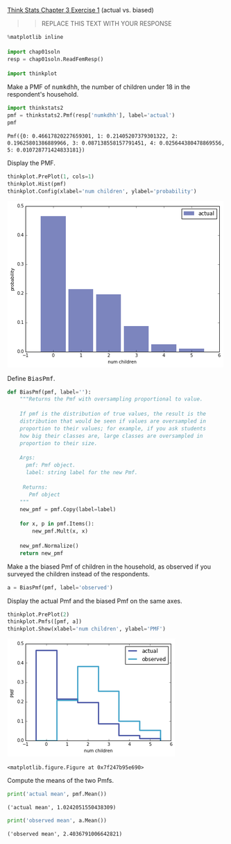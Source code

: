 [Think Stats Chapter 3 Exercise 1](http://greenteapress.com/thinkstats2/html/thinkstats2004.html#toc31) (actual vs. biased)

>> REPLACE THIS TEXT WITH YOUR RESPONSE


```python
%matplotlib inline

import chap01soln
resp = chap01soln.ReadFemResp()

import thinkplot
```

Make a PMF of <tt>numkdhh</tt>, the number of children under 18 in the respondent's household.


```python
import thinkstats2
pmf = thinkstats2.Pmf(resp['numkdhh'], label='actual')
pmf
```




    Pmf({0: 0.46617820227659301, 1: 0.21405207379301322, 2: 0.19625801386889966, 3: 0.087138558157791451, 4: 0.025644380478869556, 5: 0.010728771424833181})



Display the PMF.


```python
thinkplot.PrePlot(1, cols=1)
thinkplot.Hist(pmf)
thinkplot.Config(xlabel='num children', ylabel='probability')
```


![png](output_5_0.png)


Define <tt>BiasPmf</tt>.


```python
def BiasPmf(pmf, label=''):
    """Returns the Pmf with oversampling proportional to value.

    If pmf is the distribution of true values, the result is the
    distribution that would be seen if values are oversampled in
    proportion to their values; for example, if you ask students
    how big their classes are, large classes are oversampled in
    proportion to their size.

    Args:
      pmf: Pmf object.
      label: string label for the new Pmf.

     Returns:
       Pmf object
    """
    new_pmf = pmf.Copy(label=label)

    for x, p in pmf.Items():
        new_pmf.Mult(x, x)

    new_pmf.Normalize()
    return new_pmf
```

Make a the biased Pmf of children in the household, as observed if you surveyed the children instead of the respondents.


```python
a = BiasPmf(pmf, label='observed')
```

Display the actual Pmf and the biased Pmf on the same axes.


```python
thinkplot.PrePlot(2)
thinkplot.Pmfs([pmf, a])
thinkplot.Show(xlabel='num children', ylabel='PMF')
```


![png](output_11_0.png)



    <matplotlib.figure.Figure at 0x7f247b95e690>


Compute the means of the two Pmfs.


```python
print('actual mean', pmf.Mean())
```

    ('actual mean', 1.0242051550438309)



```python
print('observed mean', a.Mean())
```

    ('observed mean', 2.4036791006642821)